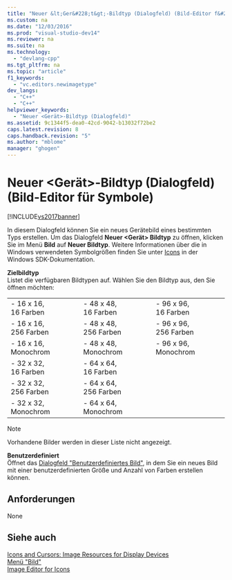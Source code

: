 ```yaml
---
title: "Neuer &lt;Ger&#228;t&gt;-Bildtyp (Dialogfeld) (Bild-Editor f&#252;r Symbole)"
ms.custom: na
ms.date: "12/03/2016"
ms.prod: "visual-studio-dev14"
ms.reviewer: na
ms.suite: na
ms.technology: 
  - "devlang-cpp"
ms.tgt_pltfrm: na
ms.topic: "article"
f1_keywords: 
  - "vc.editors.newimagetype"
dev_langs: 
  - "C++"
  - "C++"
helpviewer_keywords: 
  - "Neuer <Gerät>-Bildtyp (Dialogfeld)"
ms.assetid: 9c1344f5-dea0-42cd-9042-b13032f72be2
caps.latest.revision: 8
caps.handback.revision: "5"
ms.author: "mblome"
manager: "ghogen"
---
```

# Neuer &lt;Ger&#228;t&gt;-Bildtyp (Dialogfeld) (Bild-Editor f&#252;r Symbole)
[!INCLUDE[vs2017banner](../assembler/inline/includes/vs2017banner.md)]

In diesem Dialogfeld können Sie ein neues Gerätebild eines bestimmten Typs erstellen.  Um das Dialogfeld **Neuer \<Gerät\> Bildtyp** zu öffnen, klicken Sie im Menü **Bild** auf **Neuer Bildtyp**.  Weitere Informationen über die in Windows verwendeten Symbolgrößen finden Sie unter [Icons](_win32_Icons_cpp) in der Windows SDK\-Dokumentation.  
  
 **Zielbildtyp**  
 Listet die verfügbaren Bildtypen auf.  Wählen Sie den Bildtyp aus, den Sie öffnen möchten:  
  
||||  
|-|-|-|  
|-   16 x 16, 16 Farben|-   48 x 48, 16 Farben|-   96 x 96, 16 Farben|  
|-   16 x 16, 256 Farben|-   48 x 48, 256 Farben|-   96 x 96, 256 Farben|  
|-   16 x 16, Monochrom|-   48 x 48, Monochrom|-   96 x 96, Monochrom|  
|-   32 x 32, 16 Farben|-   64 x 64, 16 Farben||  
|-   32 x 32, 256 Farben|-   64 x 64, 256 Farben||  
|-   32 x 32, Monochrom|-   64 x 64, Monochrom||  
  
> [!NOTE]
>  Vorhandene Bilder werden in dieser Liste nicht angezeigt.  
  
 **Benutzerdefiniert**  
 Öffnet das [Dialogfeld "Benutzerdefiniertes Bild"](../mfc/custom-image-dialog-box-image-editor-for-icons.md), in dem Sie ein neues Bild mit einer benutzerdefinierten Größe und Anzahl von Farben erstellen können.  
  
## Anforderungen  
 None  
  
## Siehe auch  
 [Icons and Cursors: Image Resources for Display Devices](../mfc/icons-and-cursors-image-resources-for-display-devices-image-editor-for-icons.md)   
 [Menü "Bild"](../mfc/image-menu-image-editor-for-icons.md)   
 [Image Editor for Icons](../mfc/image-editor-for-icons.md)